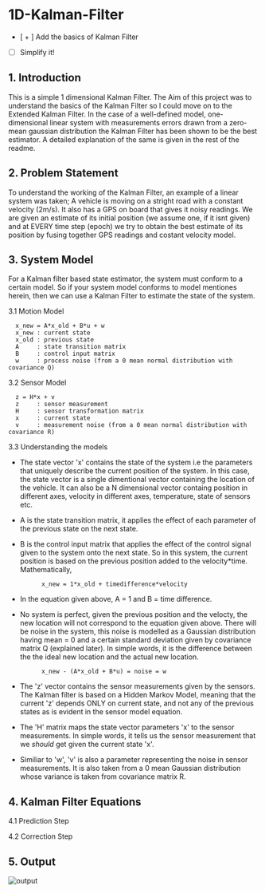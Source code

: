 # 1D-Kalman-Filter

- [ + ] Add the basics of Kalman Filter
- [   ] Simplify it!

## 1. Introduction

This is a simple 1 dimensional Kalman Filter. The Aim of this project was to understand the basics of the Kalman Filter so I could move on to the Extended Kalman Filter. 
In the case of a well-defined model, one-dimensional linear system with measurements errors drawn from a zero-mean gaussian distribution the Kalman Filter has been shown to be the best estimator. A detailed explanation of the same is given in the rest of the readme. 

## 2. Problem Statement
To understand the working of the Kalman Filter, an example of a linear system was taken; A vehicle is moving on a stright road with a constant velocity (2m/s). It also has a GPS on board that gives it noisy readings. We are given an estimate of its initial position (we assume one, if it isnt given) and at EVERY time step (epoch) we try to obtain the best estimate of its position by fusing together GPS readings and costant velocity model. 

## 3. System Model
For a Kalman filter based state estimator, the system must conform to a certain model. So if your system model conforms to model mentiones herein, then we can use a Kalman Filter to estimate the state of the system. 

3.1 Motion Model

      x_new = A*x_old + B*u + w
      x_new : current state
      x_old : previous state
      A     : state transition matrix
      B     : control input matrix
      w     : process noise (from a 0 mean normal distribution with covariance Q)
      
3.2 Sensor Model

      z = H*x + v
      z     : sensor measurement
      H     : sensor transformation matrix
      x     : current state 
      v     : measurement noise (from a 0 mean normal distribution with covariance R)

3.3 Understanding the models
      
- The state vector 'x' contains the state of the system i.e the parameters that uniquely describe the current position of the system. In this case, the state vector is a single dimentional vector containing the location of the vehicle. It can also be a N dimensional vector containg position in different axes, velocity in different axes, temperature, state of sensors etc.
- A is the state transition matrix, it applies the effect of each parameter of the previous state on the next state. 
- B is the control input matrix that applies the effect of the control signal given to the system onto the next state. So in this system, the current position is based on the previous position added to the velocity*time. Mathematically, 

            x_new = 1*x_old + timedifference*velocity 

- In the equation given above, A = 1 and B = time difference. 
- No system is perfect, given the previous position and the velocty, the new location will not correspond to the equation given above. There will be noise in the system, this noise is modelled as a Gaussian distribution having mean = 0 and a certain standard deviation given by covariance matrix Q (explained later). In simple words, it is the difference between the the ideal new location and the actual new location. 

            x_new - (A*x_old + B*u) = noise = w

- The 'z' vector contains the sensor measurements given by the sensors. The Kalman filter is based on a Hidden Markov Model, meaning that the current 'z' depends ONLY on current state, and not any of the previous states as is evident in the sensor model equation. 
- The 'H' matrix maps the state vector parameters 'x' to the sensor measurements. In simple words, it tells us the sensor measurement that we _should_ get given the current state 'x'. 
- Similiar to 'w', 'v' is also a parameter representing the noise in sensor measurements. It is also taken from a 0 mean Gaussian distribution whose variance is taken from covariance matrix R.  

## 4. Kalman Filter Equations 
      
4.1 Prediction Step
      
4.2 Correction Step 

## 5. Output

![output](https://cloud.githubusercontent.com/assets/8658591/9150817/5aba58dc-3e09-11e5-8afc-53cb8093559a.jpg)

      
